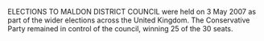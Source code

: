 ELECTIONS TO MALDON DISTRICT COUNCIL were held on 3 May 2007 as part of the wider elections across the United Kingdom. The Conservative Party remained in control of the council, winning 25 of the 30 seats.
